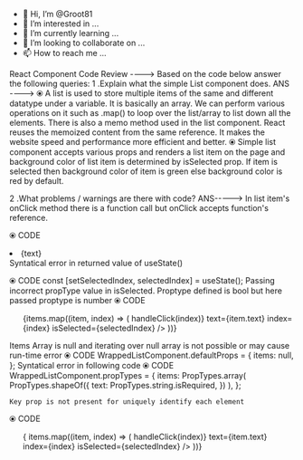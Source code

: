 - 👋 Hi, I’m @Groot81
- 👀 I’m interested in ...
- 🌱 I’m currently learning ...
- 💞️ I’m looking to collaborate on ...
- 📫 How to reach me ...

<!---
Groot81/Groot81 is a ✨ special ✨ repository because its `README.md` (this file) appears on your GitHub profile.
You can click the Preview link to take a look at your changes.
--->
React Component Code Review
 ----> Based on the code below answer the following queries:
 1 .Explain what the simple List component does. 
ANS ----> ⦿ A list is used to store multiple items of the same and different datatype under a variable.
 It is basically an array. We can perform various operations on it such as .map() to loop over the list/array to list down all the elements.
 There is also a memo method used in the list component. 
React reuses the memoized content from the same reference. 
It makes the website speed and performance more efficient and better.
 ⦿ Simple list component accepts various props and renders a list item on the page and background color of list item is determined by isSelected prop.
 If item is selected then background color of item is green else background color is red by default. 

2 .What problems / warnings are there with code?
 ANS-----> In list item's onClick method there is a function call but onClick accepts function's reference.

 ⦿ CODE
 
<li style={{ backgroundColor: isSelected ? 
"green" : "red" }} 
   onClick={onClickHandler(index)}>
    {text}
</li> Syntatical error in returned value of useState()

 ⦿ CODE 
    const [setSelectedIndex, selectedIndex] = useState(); 
  Passing incorrect propType value in isSelected.
  Proptype defined is bool but here passed proptype is number 
⦿ CODE 
<ul style={{ textAlign: "left" }}> 
    {items.map((item, index) => ( 
    <SingleListItem 
     onClickHandler={() => handleClick(index)} 
     text={item.text} 
     index={index} 
     isSelected={selectedIndex}  
     /> 
     ))} 
</ul> 
      Items Array is null and iterating over null array is not possible or may cause run-time error 
⦿ CODE 
WrappedListComponent.defaultProps = { 
  items: null, 
}; 
      Syntatical error in following code 
⦿ CODE 
  WrappedListComponent.propTypes = { 
items: PropTypes.array( 
 PropTypes.shapeOf({ 
 text: PropTypes.string.isRequired, 
  }) ),
 };
  
    Key prop is not present for uniquely identify each element
 ⦿ CODE 
 <ul style={{ textAlign: 'left' }}> {
    items.map((item, index) => ( 
    <SingleListItem 
    onClickHandler={() => handleClick(index)} 
    text={item.text} 
    index={index} 
    isSelected={selectedIndex} 
    /> 
   ))}
